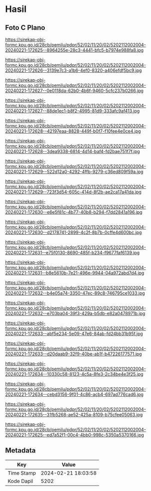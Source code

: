 # Hasil

## Foto C Plano

https://sirekap-obj-formc.kpu.go.id/28cb/pemilu/pdpr/52/02/11/20/02/5202112002004-20240221-172625--8964255e-28c3-4441-bfc5-b7974e988fa8.jpg

https://sirekap-obj-formc.kpu.go.id/28cb/pemilu/pdpr/52/02/11/20/02/5202112002004-20240221-172626--3139e7c3-a1b6-4ef0-8320-a406efdf5bc9.jpg

https://sirekap-obj-formc.kpu.go.id/28cb/pemilu/pdpr/52/02/11/20/02/5202112002004-20240221-172627--0e0118da-62b0-4b6f-9460-5cfc237b0266.jpg

https://sirekap-obj-formc.kpu.go.id/28cb/pemilu/pdpr/52/02/11/20/02/5202112002004-20240221-172627--88de1ec1-b8f2-4995-81d9-333afc9af413.jpg

https://sirekap-obj-formc.kpu.go.id/28cb/pemilu/pdpr/52/02/11/20/02/5202112002004-20240221-172628--42197eaa-8828-449f-b0f7-f10fee4e0ce4.jpg

https://sirekap-obj-formc.kpu.go.id/28cb/pemilu/pdpr/52/02/11/20/02/5202112002004-20240221-172628--3dea9338-6814-4d14-baf4-fd2bae751f7f.jpg

https://sirekap-obj-formc.kpu.go.id/28cb/pemilu/pdpr/52/02/11/20/02/5202112002004-20240221-172629--522d12a0-4292-4ffb-9279-c36ed809f59a.jpg

https://sirekap-obj-formc.kpu.go.id/28cb/pemilu/pdpr/52/02/11/20/02/5202112002004-20240221-172629--723f3d54-605c-414d-8f2b-ae2ca17a41da.jpg

https://sirekap-obj-formc.kpu.go.id/28cb/pemilu/pdpr/52/02/11/20/02/5202112002004-20240221-172630--e6e5f81c-4b77-40b8-b294-f7dd2841a196.jpg

https://sirekap-obj-formc.kpu.go.id/28cb/pemilu/pdpr/52/02/11/20/02/5202112002004-20240221-172630--d2178741-2899-4c2f-8b7b-0cffe4d600bc.jpg

https://sirekap-obj-formc.kpu.go.id/28cb/pemilu/pdpr/52/02/11/20/02/5202112002004-20240221-172631--e75f0130-8690-485f-b234-f9677faf6139.jpg

https://sirekap-obj-formc.kpu.go.id/28cb/pemilu/pdpr/52/02/11/20/02/5202112002004-20240221-172631--b8e5610b-7e21-496e-9944-04a972abd7d4.jpg

https://sirekap-obj-formc.kpu.go.id/28cb/pemilu/pdpr/52/02/11/20/02/5202112002004-20240221-172632--b4e05a74-3350-47ec-89c8-746795ce1033.jpg

https://sirekap-obj-formc.kpu.go.id/28cb/pemilu/pdpr/52/02/11/20/02/5202112002004-20240221-172632--e703ba04-39f3-429a-b5db-e82a0478971b.jpg

https://sirekap-obj-formc.kpu.go.id/28cb/pemilu/pdpr/52/02/11/20/02/5202112002004-20240221-172633--abf5e234-5e09-47e6-84ab-fd24bb31b95f.jpg

https://sirekap-obj-formc.kpu.go.id/28cb/pemilu/pdpr/52/02/11/20/02/5202112002004-20240221-172633--d20daab9-32f9-40be-ab1f-b47226177571.jpg

https://sirekap-obj-formc.kpu.go.id/28cb/pemilu/pdpr/52/02/11/20/02/5202112002004-20240221-172634--10330c58-8123-4c5a-8fe3-2c34be4e3f25.jpg

https://sirekap-obj-formc.kpu.go.id/28cb/pemilu/pdpr/52/02/11/20/02/5202112002004-20240221-172634--cebd3156-9f01-4c86-acb4-697ad776cad6.jpg

https://sirekap-obj-formc.kpu.go.id/28cb/pemilu/pdpr/52/02/11/20/02/5202112002004-20240221-172635--31fb5268-ae52-425a-8109-b75cfee05063.jpg

https://sirekap-obj-formc.kpu.go.id/28cb/pemilu/pdpr/52/02/11/20/02/5202112002004-20240221-172625--ed7a52f1-00c4-4bb0-998c-5350a5370166.jpg


## Metadata

| Key        | Value               |
| ---------- | ------------------- |
| Time Stamp | 2024-02-21 18:03:58 |
| Kode Dapil | 5202                |



